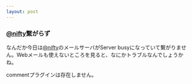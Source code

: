 ```yaml
---
layout: post
---
```

<h3><a href="http://www.nifty.com/">@nifty</a>繋がらず</h3>
<p>なんだか今日は<a href="http://www.nifty.com/">@nifty</a>のメールサーバがServer busyになっていて繋がりません。Webメールも使えないところを見ると、なにかトラブルなんでしょうかね。</p>
<p><span class="error">commentプラグインは存在しません。</span> </p>
